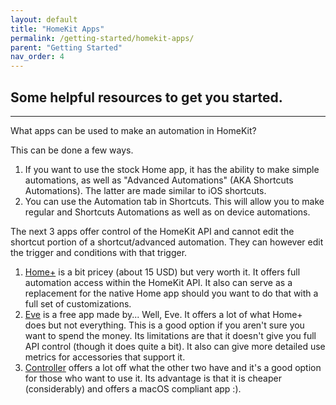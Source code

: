 ```yaml
---
layout: default
title: "HomeKit Apps"
permalink: /getting-started/homekit-apps/
parent: "Getting Started"
nav_order: 4
---
```

## Some helpful resources to get you started.
---

What apps can be used to make an automation in HomeKit?

This can be done a few ways.

1. If you want to use the stock Home app, it has the ability to make simple automations, as well as "Advanced Automations" (AKA Shortcuts Automations). The latter are made similar to iOS shortcuts.
2. You can use the Automation tab in Shortcuts. This will allow you to make regular and Shortcuts Automations as well as on device automations.

The next 3 apps offer control of the HomeKit API and cannot edit the shortcut portion of a shortcut/advanced automation. They can however edit the trigger and conditions with that trigger.

1. [Home+](https://hochgatterer.me/home+/) is a bit pricey (about 15 USD) but very worth it. It offers full automation access within the HomeKit API. It also can serve as a replacement for the native Home app should you want to do that with a full set of customizations.
2. [Eve](https://apps.apple.com/us/app/eve-for-homekit/id917695792) is a free app made by... Well, Eve. It offers a lot of what Home+ does but not everything. This is a good option if you aren't sure you want to spend the money. Its limitations are that it doesn't give you full API control (though it does quite a bit). It also can give more detailed use metrics for accessories that support it.
4. [Controller](https://controllerforhomekit.com/) offers a lot off what the other two have and it's a good option for those who want to use it. Its advantage is that it is cheaper (considerably) and offers a macOS compliant app :).
